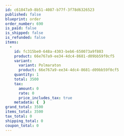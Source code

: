 ```yaml
---
id: c61847a9-8b51-4087-b77f-3f78d6326523
published: false
blueprint: order
order_number: 690
is_paid: false
is_shipped: false
is_refunded: false
items:
  -
    id: fc315be0-648a-4303-beb6-650073a9f803
    product: 66e767a9-ee34-4dc4-8681-d09bb59f0cf5
    variant:
      variant: Polmaraton
      product: 66e767a9-ee34-4dc4-8681-d09bb59f0cf5
    quantity: 1
    total: 3500
    tax:
      amount: 0
      rate: 0
      price_includes_tax: true
    metadata: {  }
grand_total: 3500
items_total: 3500
tax_total: 0
shipping_total: 0
coupon_total: 0
---
```

